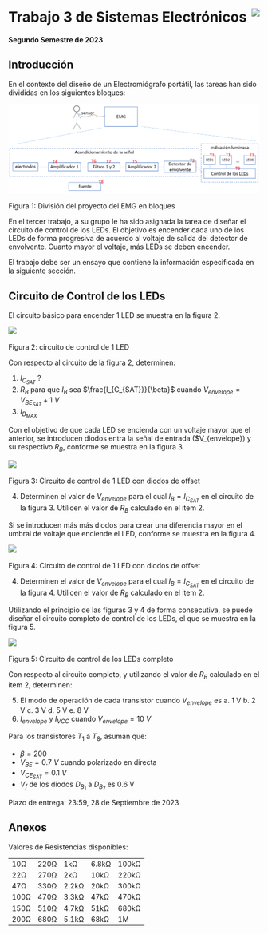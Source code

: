 # <img src="https://julianodb.github.io/SISTEMAS_ELECTRONICOS_PARA_INGENIERIA_BIOMEDICA/img/logo_fing.png?raw=true" align="right" height="45"> Trabajo 3 de Sistemas Electrónicos

#### Segundo Semestre de 2023

## Introducción

En el contexto del diseño de un Electromiógrafo portátil, las tareas han sido divididas en los siguientes bloques:

![TX_bloques](../img/TX_bloques.png)

Figura 1: División del proyecto del EMG en bloques

En el tercer trabajo, a su grupo le ha sido asignada la tarea de diseñar el circuito de control de los LEDs. El objetivo es encender cada uno de los LEDs de forma progresiva de acuerdo al voltaje de salida del detector de envolvente. Cuanto mayor el voltaje, más LEDs se deben encender.

El trabajo debe ser un ensayo que contiene la información especificada en la siguiente sección.

## Circuito de Control de los LEDs

El circuito básico para encender 1 LED se muestra en la figura 2.

<img src="https://julianodb.github.io/electronic_circuits_diagrams/led_control.png" width="200">

Figura 2: circuito de control de 1 LED

Con respecto al circuito de la figura 2, determinen: 
1. $I_{C_{SAT}}$ ?
2. $R_B$ para que $I_B$ sea $\frac{I_{C_{SAT}}}{\beta}$ cuando $V_{envelope} = V_{BE_{SAT}} + 1\ V$
3. $I_{B_{MAX}}$

Con el objetivo de que cada LED se encienda con un voltaje mayor que el anterior, se introducen diodos entra la señal de entrada ($V_{envelope}) y su respectivo $R_B$, conforme se muestra en la figura 3.

<img src="https://julianodb.github.io/electronic_circuits_diagrams/led_control_2.png" width="200">

Figura 3: Circuito de control de 1 LED con diodos de offset

4. Determinen el valor de $V_{envelope}$ para el cual $I_B = I_{C_{SAT}}$ en el circuito de la figura 3. Utilicen el valor de $R_B$ calculado en el item 2.

Si se introducen más más diodos para crear una diferencia mayor en el umbral de voltaje que enciende el LED, conforme se muestra en la figura 4.

<img src="https://julianodb.github.io/electronic_circuits_diagrams/led_control_4.png" width="200">

Figura 4: Circuito de control de 1 LED con diodos de offset

4. Determinen el valor de $V_{envelope}$ para el cual $I_B = I_{C_{SAT}}$ en el circuito de la figura 4. Utilicen el valor de $R_B$ calculado en el item 2.

Utilizando el principio de las figuras 3 y 4 de forma consecutiva, se puede diseñar el circuito completo de control de los LEDs, el que se muestra en la figura 5. 

<img src="https://julianodb.github.io/electronic_circuits_diagrams/eight_leds_plus_control.png" width="700">

Figura 5: Circuito de control de los LEDs completo

Con respecto al circuito completo, y utilizando el valor de $R_B$ calculado en el item 2, determinen:

5. El modo de operación de cada transistor cuando $V_{envelope}$ es
   a. 1 V
   b. 2 V
   c. 3 V
   d. 5 V
   e. 8 V
5. $I_{envelope}$ y $I_{VCC}$ cuando $V_{envelope} = 10\ V$

Para los transistores $T_1$ a $T_8$, asuman que:
- $\beta = 200$
- $V_{BE} = 0.7\ V$ cuando polarizado en directa
- $V_{CE_{SAT}} = 0.1\ V$
- $V_f$ de los diodos $D_{B_1}$ a $D_{B_7}$ es 0.6 V

Plazo de entrega: 23:59, 28 de Septiembre de 2023

## Anexos

Valores de Resistencias disponibles:

|   |  |        |       |  |
|------|------|-----------|------------|-------|
| 10Ω  | 220Ω | 1kΩ       | 6.8kΩ      | 100kΩ |
| 22Ω  | 270Ω | 2kΩ       | 10kΩ       | 220kΩ |
| 47Ω  | 330Ω | 2.2kΩ     | 20kΩ       | 300kΩ |
| 100Ω | 470Ω | 3.3kΩ     | 47kΩ       | 470kΩ |
| 150Ω | 510Ω | 4.7kΩ     | 51kΩ       | 680kΩ |
| 200Ω | 680Ω | 5.1kΩ     | 68kΩ       | 1M    |
